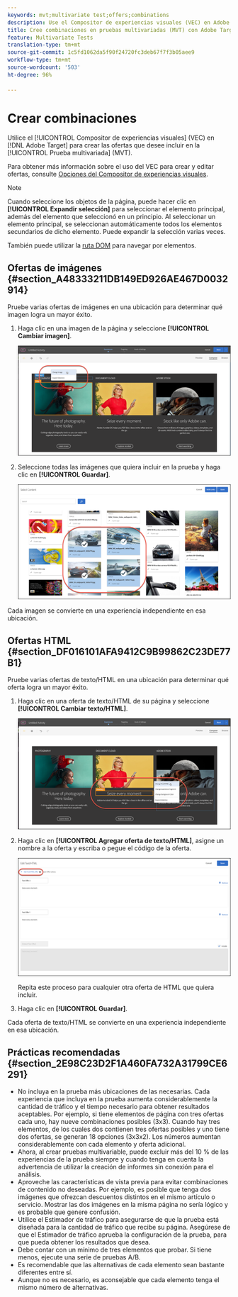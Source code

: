 ```yaml
---
keywords: mvt;multivariate test;offers;combinations
description: Use el Compositor de experiencias visuales (VEC) en Adobe Target para crear las ofertas que desee incluir en la prueba multivariable (MVT).
title: Cree combinaciones en pruebas multivariadas (MVT) con Adobe Target
feature: Multivariate Tests
translation-type: tm+mt
source-git-commit: 1c5fd1062da5f90f24720fc3deb67f7f3b05aee9
workflow-type: tm+mt
source-wordcount: '503'
ht-degree: 96%

---
```



# Crear combinaciones

Utilice el [!UICONTROL Compositor de experiencias visuales] (VEC) en [!DNL Adobe Target] para crear las ofertas que desee incluir en la [!UICONTROL Prueba multivariada] (MVT).

Para obtener más información sobre el uso del VEC para crear y editar ofertas, consulte [Opciones del Compositor de experiencias visuales](/help/c-experiences/c-visual-experience-composer/viztarget-options.md).

>[!NOTE]
>
>Cuando seleccione los objetos de la página, puede hacer clic en **[!UICONTROL Expandir selección]** para seleccionar el elemento principal, además del elemento que seleccionó en un principio. Al seleccionar un elemento principal, se seleccionan automáticamente todos los elementos secundarios de dicho elemento. Puede expandir la selección varias veces.
>
>También puede utilizar la [ruta DOM](/help/c-experiences/c-visual-experience-composer/viztarget-options.md#dom-path) para navegar por elementos.

## Ofertas de imágenes   {#section_A48333211DB149ED926AE467D0032914}

Pruebe varias ofertas de imágenes en una ubicación para determinar qué imagen logra un mayor éxito.

1. Haga clic en una imagen de la página y seleccione **[!UICONTROL Cambiar imagen]**.

   ![Opción Cambiar imagen](/help/c-activities/c-multivariate-testing/t-create-multivariate-test/assets/changeimage.png)

1. Seleccione todas las imágenes que quiera incluir en la prueba y haga clic en **[!UICONTROL Guardar]**.

   ![Cuadro de diálogo Seleccionar contenido, utilizado para agregar imágenes](/help/c-activities/c-multivariate-testing/t-create-multivariate-test/assets/addimage.png)

Cada imagen se convierte en una experiencia independiente en esa ubicación.

## Ofertas HTML   {#section_DF016101AFA9412C9B99862C23DE77B1}

Pruebe varias ofertas de texto/HTML en una ubicación para determinar qué oferta logra un mayor éxito.

1. Haga clic en una oferta de texto/HTML de su página y seleccione **[!UICONTROL Cambiar texto/HTML]**.

   ![Cambiar texto/HTML](/help/c-activities/c-multivariate-testing/t-create-multivariate-test/assets/changehtml.png)

1. Haga clic en **[!UICONTROL Agregar oferta de texto/HTML]**, asigne un nombre a la oferta y escriba o pegue el código de la oferta.

   ![Editar ofertas](/help/c-activities/c-multivariate-testing/t-create-multivariate-test/assets/editoffers.png)

   Repita este proceso para cualquier otra oferta de HTML que quiera incluir.

1. Haga clic en **[!UICONTROL Guardar]**.

Cada oferta de texto/HTML se convierte en una experiencia independiente en esa ubicación.

## Prácticas recomendadas {#section_2E98C23D2F1A460FA732A31799CE6291}

* No incluya en la prueba más ubicaciones de las necesarias. Cada experiencia que incluya en la prueba aumenta considerablemente la cantidad de tráfico y el tiempo necesario para obtener resultados aceptables. Por ejemplo, si tiene elementos de página con tres ofertas cada uno, hay nueve combinaciones posibles (3x3). Cuando hay tres elementos, de los cuales dos contienen tres ofertas posibles y uno tiene dos ofertas, se generan 18 opciones (3x3x2). Los números aumentan considerablemente con cada elemento y oferta adicional.
* Ahora, al crear pruebas multivariable, puede excluir más del 10 % de las experiencias de la prueba siempre y cuando tenga en cuenta la advertencia de utilizar la creación de informes sin conexión para el análisis.
* Aproveche las características de vista previa para evitar combinaciones de contenido no deseadas. Por ejemplo, es posible que tenga dos imágenes que ofrezcan descuentos distintos en el mismo artículo o servicio. Mostrar las dos imágenes en la misma página no sería lógico y es probable que genere confusión.
* Utilice el Estimador de tráfico para asegurarse de que la prueba está diseñada para la cantidad de tráfico que recibe su página. Asegúrese de que el Estimador de tráfico aprueba la configuración de la prueba, para que pueda obtener los resultados que desea.
* Debe contar con un mínimo de tres elementos que probar. Si tiene menos, ejecute una serie de  pruebas A/B.
* Es recomendable que las alternativas de cada elemento sean bastante diferentes entre sí.
* Aunque no es necesario, es aconsejable que cada elemento tenga el mismo número de alternativas.

